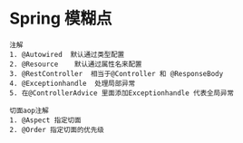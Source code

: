 # Spring  模糊点
	注解 
	1. @Autowired  默认通过类型配置
	2. @Resource    默认通过属性名来配置
	3. @RestController  相当于@Controller 和 @ResponseBody
	4. @Exceptionhandle  处理局部异常
	5. 在@ControllerAdvice 里面添加Exceptionhandle 代表全局异常 

	切面aop注解
	1. @Aspect 指定切面
	2. @Order 指定切面的优先级